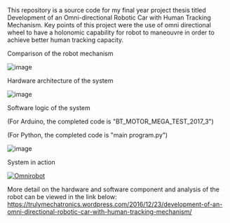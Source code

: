 This repository is a source code for my final year project thesis titled Development of an Omni-directional Robotic Car with Human Tracking Mechanism. Key points of this project were the use of omni directional wheel to have a holonomic capability for robot to maneouvre in order to achieve better human tracking capacity.

Comparison of the robot mechanism

![image](https://github.com/user-attachments/assets/c27040a5-e4cc-48ff-bd53-166fa160393a)

Hardware architecture of the system

![image](https://github.com/user-attachments/assets/d7808617-5b47-44f5-a266-9fa04ee39fb9)

Software logic of the system

(For Arduino, the completed code is "BT_MOTOR_MEGA_TEST_2017_3")

(For Python, the completed code is "main program.py")

![image](https://github.com/user-attachments/assets/1c7339c4-531b-477a-a917-df8164af1312)

System in action

[![Omnirobot](https://img.youtube.com/vi/1kFn3fKnIVM/0.jpg)](https://www.youtube.com/watch?v=1kFn3fKnIVM)

More detail on the hardware and software component and analysis of the robot can be viewed in the link below:
https://trulymechatronics.wordpress.com/2016/12/23/development-of-an-omni-directional-robotic-car-with-human-tracking-mechanism/
